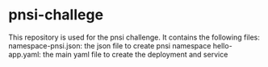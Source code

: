 # pnsi-challege
This repository is used for the pnsi challenge. It contains the following files:
 			namespace-pnsi.json:  the json file to create pnsi namespace
			hello-app.yaml:  the main yaml file to create the deployment and service

